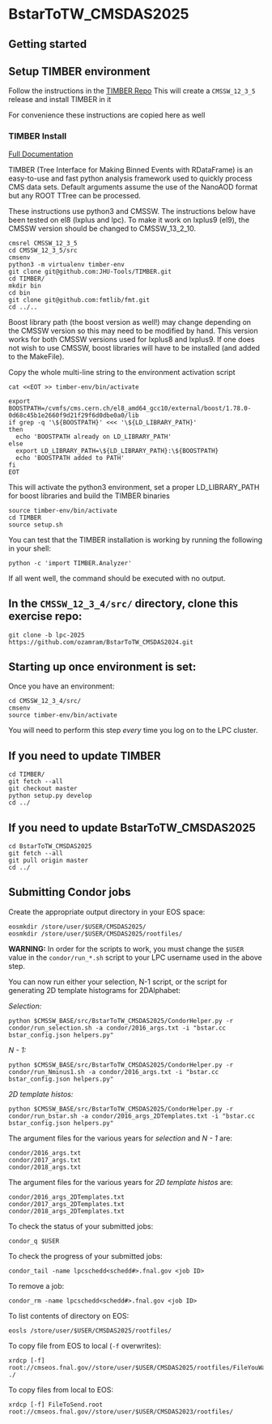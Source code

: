 # BstarToTW_CMSDAS2025

## Getting started 

## Setup TIMBER environment
Follow the instructions in the [TIMBER Repo](https://github.com/JHU-Tools/TIMBER)
This will create a `CMSSW_12_3_5` release and install TIMBER in it

For convenience these instructions are copied here as well

### TIMBER Install
[Full Documentation](https://lcorcodilos.github.io/TIMBER/)

TIMBER (Tree Interface for Making Binned Events with RDataFrame) is an easy-to-use and fast python analysis framework used to quickly process CMS data sets.
Default arguments assume the use of the NanoAOD format but any ROOT TTree can be processed.

These instructions use python3 and CMSSW. The instructions below have been tested on el8 (lxplus and lpc). To make it work on lxplus9 (el9), the CMSSW version should be changed to CMSSW_13_2_10.

```
cmsrel CMSSW_12_3_5
cd CMSSW_12_3_5/src
cmsenv
python3 -m virtualenv timber-env
git clone git@github.com:JHU-Tools/TIMBER.git
cd TIMBER/
mkdir bin
cd bin
git clone git@github.com:fmtlib/fmt.git
cd ../..
```

Boost library path (the boost version as well!) may change depending on the CMSSW version so this may need to be modified by hand. This version works for both CMSSW versions used for lxplus8 and lxplus9. If one does not wish to use CMSSW, boost libraries will have to be installed (and added to the MakeFile).

Copy the whole multi-line string to the environment activation script

```
cat <<EOT >> timber-env/bin/activate

export BOOSTPATH=/cvmfs/cms.cern.ch/el8_amd64_gcc10/external/boost/1.78.0-0d68c45b1e2660f9d21f29f6d0dbe0a0/lib
if grep -q '\${BOOSTPATH}' <<< '\${LD_LIBRARY_PATH}'
then
  echo 'BOOSTPATH already on LD_LIBRARY_PATH'
else
  export LD_LIBRARY_PATH=\${LD_LIBRARY_PATH}:\${BOOSTPATH}
  echo 'BOOSTPATH added to PATH'
fi
EOT
```

This will activate the python3 environment, set a proper LD_LIBRARY_PATH for boost libraries and build the TIMBER binaries

```
source timber-env/bin/activate
cd TIMBER
source setup.sh
```

You can test that the TIMBER installation is working by running the following in your shell:
```
python -c 'import TIMBER.Analyzer'
```
If all went well, the command should be executed with no output.


## In the `CMSSW_12_3_4/src/` directory, clone this exercise repo:
```
git clone -b lpc-2025 https://github.com/ozamram/BstarToTW_CMSDAS2024.git
```


## Starting up once environment is set:

Once you have an environment:
```
cd CMSSW_12_3_4/src/
cmsenv
source timber-env/bin/activate
```
You will need to perform this step *every* time you log on to the LPC cluster.

## If you need to update TIMBER
```
cd TIMBER/
git fetch --all
git checkout master
python setup.py develop
cd ../
```

## If you need to update BstarToTW_CMSDAS2025
```
cd BstarToTW_CMSDAS2025
git fetch --all
git pull origin master
cd ../
```

## Submitting Condor jobs

Create the appropriate output directory in your EOS space:
```
eosmkdir /store/user/$USER/CMSDAS2025/
eosmkdir /store/user/$USER/CMSDAS2025/rootfiles/
```

**WARNING:** In order for the scripts to work, you must change the `$USER` value in the `condor/run_*.sh` script to your LPC username used in the above step. 


You can now run either your selection, N-1 script, or the script for generating 2D template histograms for 2DAlphabet:

*Selection:*
```
python $CMSSW_BASE/src/BstarToTW_CMSDAS2025/CondorHelper.py -r condor/run_selection.sh -a condor/2016_args.txt -i "bstar.cc bstar_config.json helpers.py"
```

*N - 1:*
```
python $CMSSW_BASE/src/BstarToTW_CMSDAS2025/CondorHelper.py -r condor/run_Nminus1.sh -a condor/2016_args.txt -i "bstar.cc bstar_config.json helpers.py"
```

*2D template histos:*
```
python $CMSSW_BASE/src/BstarToTW_CMSDAS2025/CondorHelper.py -r condor/run_bstar.sh -a condor/2016_args_2DTemplates.txt -i "bstar.cc bstar_config.json helpers.py"
```


The argument files for the various years for *selection* and *N - 1* are:
```
condor/2016_args.txt
condor/2017_args.txt
condor/2018_args.txt
```
The argument files for the various years for *2D template histos* are:
```
condor/2016_args_2DTemplates.txt
condor/2017_args_2DTemplates.txt
condor/2018_args_2DTemplates.txt
```

To check the status of your submitted jobs:
```
condor_q $USER
```

To check the progress of your submitted jobs:
```
condor_tail -name lpcschedd<schedd#>.fnal.gov <job ID>
```

To remove a job:
```
condor_rm -name lpcschedd<schedd#>.fnal.gov <job ID>
```

To list contents of directory on EOS:
```
eosls /store/user/$USER/CMSDAS2025/rootfiles/
```

To copy file from EOS to local (`-f` overwrites):
```
xrdcp [-f] root://cmseos.fnal.gov//store/user/$USER/CMSDAS2025/rootfiles/FileYouWant.root ./
```

To copy files from local to EOS:
```
xrdcp [-f] FileToSend.root root://cmseos.fnal.gov//store/user/$USER/CMSDAS2023/rootfiles/
```
